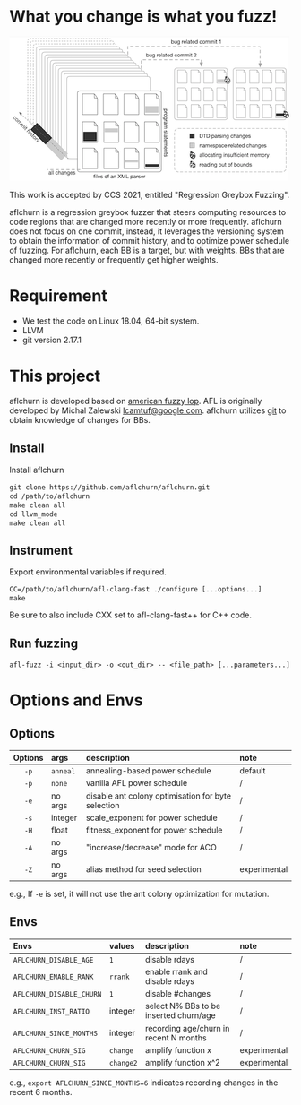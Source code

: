 # What you change is what you fuzz!
![](figures/example2.png)

This work is accepted by CCS 2021, entitled "Regression Greybox Fuzzing".

aflchurn is a regression greybox fuzzer that steers computing resources to code regions that are changed more recently or more frequently. aflchurn does not focus on one commit, instead, it leverages the versioning system to obtain the information of commit history, and to optimize power schedule of fuzzing. For aflchurn, each BB is a target, but with weights. BBs that are changed more recently or frequently get higher weights.

# Requirement
- We test the code on Linux 18.04, 64-bit system. 
- LLVM 
- git version 2.17.1


# This project

aflchurn is developed based on [american fuzzy lop](https://github.com/google/AFL). AFL is originally developed by Michal Zalewski <lcamtuf@google.com>. aflchurn utilizes [git](https://git-scm.com/) to obtain knowledge of changes for BBs.


## Install

Install aflchurn

    git clone https://github.com/aflchurn/aflchurn.git
    cd /path/to/aflchurn
    make clean all
    cd llvm_mode
    make clean all

## Instrument
Export environmental variables if required.
    
    CC=/path/to/aflchurn/afl-clang-fast ./configure [...options...]
    make

Be sure to also include CXX set to afl-clang-fast++ for C++ code.

## Run fuzzing

    afl-fuzz -i <input_dir> -o <out_dir> -- <file_path> [...parameters...]

# Options and Envs
## Options

| Options | args | description | note |
| :---: | :--- | :-------------------------- | :------ |
| `-p` | `anneal` | annealing-based power schedule | default |
| `-p` | `none` | vanilla AFL power schedule | / |
| `-e` | no args | disable ant colony optimisation for byte selection | / |
| `-s` | integer | scale_exponent for power schedule | / |
| `-H` | float | fitness_exponent for power schedule | / |
| `-A` | no args | "increase/decrease" mode for ACO | / |
| `-Z` | no args | alias method for seed selection | experimental |

e.g.,
If `-e` is set, it will not use the ant colony optimization for mutation.

## Envs

| Envs | values | description | note |
| :-------------------- | :--- | :--- | :---- |
| `AFLCHURN_DISABLE_AGE` |   `1`   | disable rdays | / |
| `AFLCHURN_ENABLE_RANK` | `rrank` | enable rrank and disable rdays | / |
| `AFLCHURN_DISABLE_CHURN` | `1` | disable #changes | / |
| `AFLCHURN_INST_RATIO` | integer | select N% BBs to be inserted churn/age | / |
| `AFLCHURN_SINCE_MONTHS` | integer | recording age/churn in recent N months | / |
| `AFLCHURN_CHURN_SIG` | `change` | amplify function x | experimental |
| `AFLCHURN_CHURN_SIG` |`change2`| amplify function x^2 | experimental |

e.g., `export AFLCHURN_SINCE_MONTHS=6` indicates recording changes in the recent 6 months.



